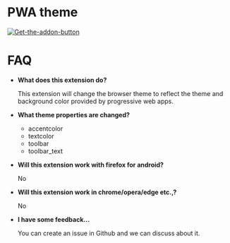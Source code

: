 # PWA theme

[![Get-the-addon-button](https://addons.cdn.mozilla.net/static/img/addons-buttons/AMO-button_1.png)](https://addons.mozilla.org/en-GB/firefox/addon/pwa-theme/)

# FAQ

* **What does this extension do?**

    This extension will change the browser theme to reflect the theme and background color provided by progressive web apps.

* **What theme properties are changed?**

    * accentcolor
    * textcolor
    * toolbar
    * toolbar_text

* **Will this extension work with firefox for android?**

    No

* **Will this extension work in chrome/opera/edge etc.,?**

    No

* **I have some feedback...**

    You can create an issue in Github and we can discuss about it.


